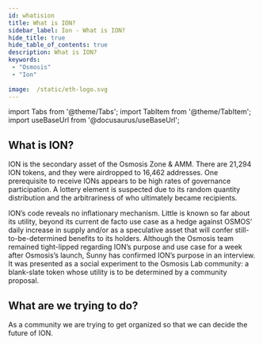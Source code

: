```yaml
---
id: whatision
title: What is ION?
sidebar_label: Ion - What is ION?
hide_title: true
hide_table_of_contents: true
description: What is ION?
keywords:
 - "Osmosis"
 - "Ion"
 
image:  /static/eth-logo.svg
---
```


import Tabs from '@theme/Tabs';
import TabItem from '@theme/TabItem';
import useBaseUrl from '@docusaurus/useBaseUrl';

## What is ION?
 
ION is the secondary asset of the Osmosis Zone & AMM. 
There are 21,294 ION tokens, and they were airdropped to 16,462 addresses. 
One prerequisite to receive IONs appears to be high rates of governance participation. 
A lottery element is suspected due to its random quantity distribution and the arbitrariness of who ultimately became recipients. 

ION’s code reveals no inflationary mechanism. 
Little is known so far about its utility, beyond its current de facto use case as a hedge against OSMOS’ daily increase in supply and/or as a speculative asset that will confer still-to-be-determined benefits to its holders. 
Although the Osmosis team remained tight-lipped regarding ION’s purpose and use case for a week after Osmosis’s launch, Sunny has confirmed ION’s purpose in an interview. 
It was presented as a social experiment to the Osmosis Lab community: a blank-slate token whose utility is to be determined by a community proposal. 

## What are we trying to do?

As a community we are trying to get organized so that we can decide the future of ION.